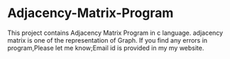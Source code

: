 # Adjacency-Matrix-Program
This project contains Adjacency Matrix Program in c language.
adjacency matrix is one of the representation of Graph.
If you find any errors in program,Please let me know;Email id is provided in my my website.
